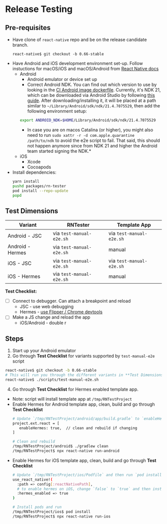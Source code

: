 # Release Testing

## Pre-requisites
* Have clone of `react-native` repo and be on the release candidate branch.
  ```
  react-native$ git checkout -b 0.66-stable
  ```
* Have Android and iOS development environment set-up. Follow instuctions for macOS/iOS and macOS/Android from [React Native docs](https://reactnative.dev/docs/environment-setup)
  * Android
    * Android emulator or device set up
    * Correct Android NDK. You can find out which version to use by looking in the [CI Android image dockerfile](https://github.com/react-native-community/docker-android/blob/master/Dockerfile#L12). Currently, it's NDK 21, which can be downloaded via Android Studio by following [this guide](https://developer.android.com/studio/projects/install-ndk#specific-version). After downloading/installing it, it will be placed at a path similar to `~/Library/Android/sdk/ndk/21.4.7075529`, then add the following environment setup:
     ```bash
     export ANDROID_NDK=$HOME/Library/Android/sdk/ndk/21.4.7075529
     ```
    * In case you are on macos Catalina (or higher), you might also need to run `sudo xattr -r -d com.apple.quarantine /path/to/ndk` to avoid the e2e script to fail. That said, this should not happen anymore since from NDK 21 and higher the Android team started signing the NDK.*
  * iOS
    * Xcode
    * Cocoapods
* Install dependencies:
  ```bash
  yarn install
  pushd packages/rn-tester
  pod install --repo-update
  popd
  ```
## Test Dimensions

 Variant | RNTester | Template App |
----------| ------------ | -------------
Android - JSC | via `test-manual-e2e.sh` | via `test-manual-e2e.sh` 
Android - Hermes | via `test-manual-e2e.sh` | manual 
iOS - JSC | via `test-manual-e2e.sh` | via `test-manual-e2e.sh` 
iOS - Hermes | via `test-manual-e2e.sh` | manual 

**Test Checklist:**
- [ ] Connect to debugger. Can attach a breakpoint and reload
  * JSC - use web debugging
  * Hermes - [use Flipper / Chrome devtools](https://reactnative.dev/docs/next/hermes#debugging-js-on-hermes-using-google-chromes-devtools)
- [ ] Make a JS change and reload the app
  * iOS/Android - double r

## Steps
1. Start up your Android emulator
2. Go through **Test Checklist** for variants supported by `test-manual-e2e` script
  ```bash
  react-native$ git checkout -b 0.66-stable
  # This will run you through the different variants in **Test Dimensions** table
  react-native$ ./scripts/test-manual-e2e.sh
  ```
4. Go through **Test Checklist** for Hermes enabled template app.
  * Note: script will install template app at `/tmp/RNTestProject`
  * Enable Hermes for Android template app, clean, build and go through **Test Checklist**
    ```bash
    # Update `/tmp/RNTestProject/android/app/build.gradle` to `enableHermes`
    project.ext.react = [
       enableHermes: true,  // clean and rebuild if changing
    ]
    
    # Clean and rebuild
    /tmp/RNTestProject/android$ ./gradlew clean
    /tmp/RNTestProject$ npx react-native run-android
    ```
  * Enable Hermes for iOS template app, clean, build and go through **Test Checklist**
    ```bash
    # Update `/tmp/RNTestProject/ios/Podfile` and then run `pod install`
    use_react_native!(
      :path => config[:reactNativePath],
      # to enable hermes on iOS, change `false` to `true` and then install pods
      :hermes_enabled => true
    )
    
    # Install pods and run
    /tmp/RNTestProject/ios$ pod install
    /tmp/RNTestProject$ npx react-native run-ios
    ```
  

 
